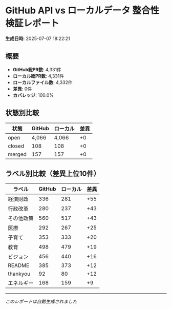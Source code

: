 # GitHub API vs ローカルデータ 整合性検証レポート

**生成日時**: 2025-07-07 18:22:21

## 概要

- **GitHub総PR数**: 4,331件
- **ローカル総PR数**: 4,331件
- **ローカルファイル数**: 4,332件
- **差異**: 0件
- **カバレッジ**: 100.0%

## 状態別比較

| 状態 | GitHub | ローカル | 差異 |
|------|--------|----------|------|
| open | 4,066 | 4,066 | +0 |
| closed | 108 | 108 | +0 |
| merged | 157 | 157 | +0 |

## ラベル別比較（差異上位10件）

| ラベル | GitHub | ローカル | 差異 |
|--------|--------|----------|------|
| 経済財政 | 336 | 281 | +55 |
| 行政改革 | 280 | 237 | +43 |
| その他政策 | 560 | 517 | +43 |
| 医療 | 292 | 267 | +25 |
| 子育て | 353 | 333 | +20 |
| 教育 | 498 | 479 | +19 |
| ビジョン | 456 | 440 | +16 |
| README | 385 | 373 | +12 |
| thankyou | 92 | 80 | +12 |
| エネルギー | 168 | 159 | +9 |

---
*このレポートは自動生成されました*